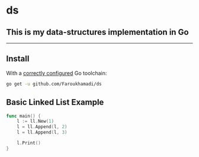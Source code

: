 # ds

## This is my data-structures implementation in Go

---

## Install

With a [correctly configured](https://golang.org/doc/install#testing) Go toolchain:

```sh
go get -u github.com/Faroukhamadi/ds
```

## Basic Linked List Example

```go
func main() {
    l := ll.New(1)
    l = ll.Append(l, 2)
    l = ll.Append(l, 3)

    l.Print()
}
```
